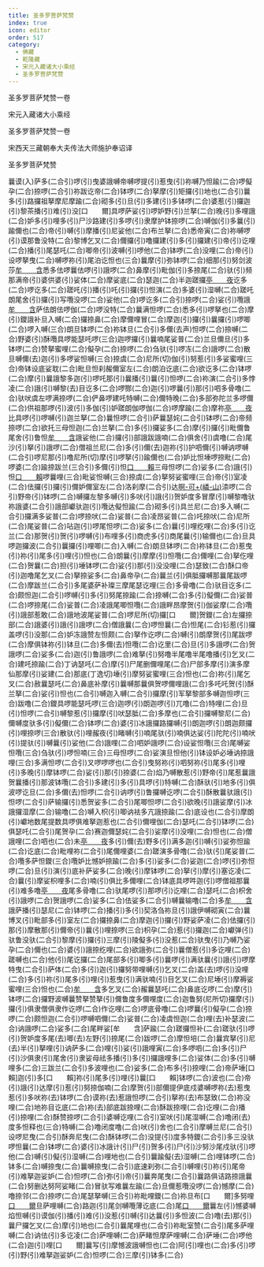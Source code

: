 ```yaml
---
title: 圣多罗菩萨梵赞
index: true
icon: editor
order: 517
category:
  - 佛藏
  - 乾隆藏
  - 宋元入藏诸大小乘经
  - 圣多罗菩萨梵赞
---
```


圣多罗菩萨梵赞一卷  

宋元入藏诸大小乘经  

圣多罗菩萨梵赞一卷  

宋西天三藏朝奉大夫传法大师施护奉诏译  

圣多罗菩萨梵赞  

曩谟(入)萨多(二合引)啰(引)曳婆誐嚩帝嚩啰提(引)惹曳(引)祢嚩乃怛踰(二合)啰儗孕(二合)捺啰(二合引)祢跋讫帝(二合)钵啰(二合)拏摩(引)矩攞(引)地也(二合引)曩多(引)路攞祖拏摩尼摩踰(二合)砌多(引)旦(引)多建(引)多钵啰(二合)婆惹(引)攞迦(引)黎茶播(引)难(引)没[口　　爾]具啰萨娑(引)啰妒野(引)兰拏(二合)晚(引)多哩誐(二合)妒多(引)哩多(引)尸沙路建(引)多啰(引)隶摩护钵捺啰(二合)嚩伽(引)多曩(引)踰儞也(二合)帝(引)嚩(引)摩播(引)尼娑他(二合)布兰拏(二合)悉帝寅(二合)祢嚩啰(引)谟那鲁没特(二合)黎博乞叉(二合)儞攞(引)噜攞建(引)多(引)攞建(引)帝(引)讫哩(二合)播(引)尾瑟吒(二合)唧帝(引)波嚩(引)啰他(二合)钵啰(二合)没哩(二合)帝(引)设啰拏曳(二合)嚩啰祢(引)尾泊讫怛也(三合)曩摩(引)弥钵啰(二合)细那(引)努剑波莎[牟　　含](引)悉多佉啰曩佉啰(引)誐啰(二合)鼻摩(引)毗伽(引)多捺尾(二合)驮(引)频那满帝(引)婆供婆(引)娑体(二合)摩娑底(二合)瑟迦(二合)半迦蹉攞[亭　　夜](切身)讫多(二合)啰讫多(二合)蹉吒(引)播(引)吒(引)攞(引)怛演(二合)多婆(引)湿嚩(二合)蹉吒朗尾舍(引)攞(引)写囕没啰(二合)娑他(二合)啰讫多(二合引)捺啰(二合)娑(引)囕誐[牟　　含](引)萨佉朗佉啰伽(二合)啰没特(二合)曩满怛啰(二合)悉多(引)啰拏也(二合)摩(引)鑁誐补旦入嚩(二合)攞捺鼻(二合)摩儞哩冒(二合)摩迦(引)攞(引)曩攞(引)啰唧(二合)啰入嚩(三合)朗旦钵啰(二合)祢钵旦(二合引)多儞(去声)怛啰(二合)捺嚩(二合)野婆(引)酥囕具啰能瑟吒啰(三合)迦啰攞(引)曩喃尾娑普(二合)兰旦儞旦(引)多钵啰(二合)赞拏蜜哩(二合)儗孕(二合)捺啰(二合)刍驮(引)啰冻(二合)誐啰(二合)散旦嚩儞(去)迦(引)多啰娑怛嚩(三合)捺虞(二合)尼所(切)伽(引)努惹(引)多娑蜜哩(三合)帝钵设底娑耽(二合)毗旦怛刹赧儞室左(二合)朗泊讫底(二合)欲讫多(二合)钵啰(二合)摩(引)曩誐黎多迦(引)啰吒那(引)曩播(引)曩(引)怛啰(二合)祢演(二合引)多悖凌(二合)誐(引)嚩黎(去)目讫多(二合)啰酂(二合)迦(引)啰曩(引)那(引)呬多骨噜(二合)驮吠虞左啰满捺啰(二合)俨鼻啰建吒特嚩(二合)儞特晚(二合)多部弥陀兰多啰儞(二合)供祖那啰(引)波(引)多伽(引)妒蹉朗伽啰伽(二合)啰摩踰(二合)摩祢[亭　　夜](切身)比具啰(引)啰嚩(引)迦兰拏(二合)曩怛啰(二合引)萨曩瑟姹(二合引)钵啰(二合)帝频捺啰(二合)欲托三母怛迦(二合)兰拏(二合)多(引)攞娑多(二合)摩(引)攞(引)毗儞鲁尾舍(引)鲁怛[牟　　含](引)誐娑他(二合)攞(引)部誐跋誐喃(二合)俱舍(引)虞噜(二合)尾沙(引)拏(引)誐啰(二合)僧祖兰尼(二合)多(引)儞(去)迦祢(引)护呬儞(引)嚩讷啰嚩(二合引)啰尼那(引)噜尼所(切)摩(引)啰拏(引)踰儞也(二合)妒比怛埵啰捺毗(二合)啰婆(二合)踰捺跋兰(三合引)多儞(引)怛[口　　賴](二合)三母怛啰(二合)娑多(二合)誐(引)怛[口　　賴](二合)啰曩哩(三合)毗娑怛嚩(三合)捺虞(二合)拏努娑蜜哩(三合)帝(引)室凌(二合)佉攞(引)攞(引)儞妒儞室左(二合)洛刹摩(二合引)达[啊-可+(嶙-山)](引)渿啰(二合引)野帝(引)钵啰(二合)嚩攞左黎多嚩(引)多吠(引)誐(引)贺妒度多冒摩(引)嚩黎噜驮祢誐婆(二合引)誐部巘驮迦(引)囕达儗怛踰(二合)砌多(引)具兰尼(二合)多入嚩(二合引)攞满多娑普(二合)啰捺吠(二合)娑普(二合)凌昂娑普(二合)吒捺吠(二合)尼所(二合)尾娑普(二合)呫迦(引)啰尾怛啰(二合)娑多(二合)曩(引)哩纥哩(二合)多(引)讫兰(二合)那贺(引)贺(引)啰嚩(引)布哩多(引)商虎多(引)商尾曩(引)输儞也(二合)旦具啰迦攞波(二合引)曩攞(引)哩唧(二合)入嚩(二合)朗旦钵啰(二合)祢钵旦(二合)惹曳(引)祢(引)尾多(引)哩(引)怛也(二合)朗曩(引)摩摩(引)怛囕(二合)儞哩(二合)拏仡哩(二合)贺曩(二合)担(引)埵钵啰(二合)娑(引)那(引)没没哩(二合)瑟致(二合)酥口帝(引)迦噜尾乞叉(二合)拏捺娑多(二合)鼻帝孕(二合)曩兰(引)俱胝攞嚩那曩尾跋啰(二合)摩跋兰(二合引)多尾婆萨补璨三摩尾瑟讫哩(三合)多骨噜(二合)驮目讫多(二合)颇怛迦(二合引)啰嚩(引)多(引)努尾捺踰(二合)捺嚩(二合)多(引)儗儞(二合)娑普(二合)啰捺尾(二合)娑普(二合)凌誐尾唧怛囕(二合)誐畔昂摩贺(引)伽娑摩(二合)囕(引)誐部惹敢(二合)誐地波尾娑普(二合)啰尼所(切)攞[口　　爾]贺鑁(二合)左攞捺部(二合)誐婆(引)誐(引)誐啰(二合)僧誐曩(二合)啰怛曩(二合)怛尾(二合)钐惹(引)攞盖啰(引)没那(二合)妒冻誐赞左怛颇(二合)拏作讫啰(二合)嚩(引)朗摩贺(引)尾跋啰(二合)摩俱钵祢(引)钵旦(二合)多儞(去)怛囕(二合)讫里(二合)旦(引)多誐啰(二合)贺誐啰(二合)娑多(二合)迦(引)鲁誐啰(二合)难拏(引)努噜半尾噜半尾噜播(引)乞叉(二合)建吒捺踰(二合)丁讷瑟吒(二合)摩(引)尸尾删儞哩尾(二合)尸部多摩(引)演多摩仙那摩(引)娑建(二合)那底(丁逸切)埵(引)摩努娑蜜哩(三合)怛也(二合)祢(引)尾乞叉(二合)赦曩瑟吒(二合)鼻底补摩(引)曩嚩那曩俱贺啰儞哩誐(二合)多吒吒贺(引)酥兰拏(二合)娑(引)怛也(二合引)嚩迦入嚩(二合引)攞摩(引)军拏黎部多嚩迦怛啰(三合)跋噜(二合)鑁具啰能瑟吒啰(三合)迦啰(引)朗迦啰(引)兀噜(二合)特哩(二合)旦(引)怛啰(二合引)嚩黎惹(引)攞摩(引)吠瑟胝(二合)多摩也(二合引)攞嚩黎尼(二合)儞嚩度驮多(引)儗儞(二合)钵啰(二合)婆(引)冰誐攞路攞嚩(引)朗迦啰(引)朗迦颇攞(引)哩捺啰(三合)散驮(引)哩赧夜(引)睹嚩(引)喃尾驮(引)喃俱达娑(引)陀陀(引)喃吠(引)提驮(引)嚩曩(引)娑他(二合)誐哩(二合)呬妒誐啰(二合)设娑怛囕(三合)尾嚩娑怛囕(三合)刍驮(引)啰怛喃(三合)三母怛啰(二合)娑演旦怛他(引)钵设妒必埵讷捺誐哩(三合)多满怛啰(二合引)叉啰啰啰也(二合引)曳努祢(引)呬努祢(引)尾多(引)哩(引)多晚(引)摩钵啰(二合)娑(引)那(引)捺婆(二合)焰乃嚩散惹(引)野帝(引)尾惹曩誐贺曩播(引)那波钵囕(二合引)多建(引)多(引)具啰(引)特嚩(二合)酥驮(引)地多(引)俱波啰讫旦(二合)多儞(去)怛啰(二合引)讷啰(引)鲁攞嚩讫啰(二合引)酥散曩驮誐(引)怛啰(二合引)萨输攞(引)悉贺娑多(二合引)尾唧怛啰(二合引)欲晚(引)誐娑摩(引)冰誐攞湿摩(二合)输噜(二合)嚩入枳(引)唧讷袪多亢誐捺踰(二合)底设也(二合引)摩朗(引)巘地数尾提数具啰俱难拏迦惹也(二合引)儞哩伽(二合)瑟吒(二合引)钵啰(二合)俱瑟吒(二合引)尾贺孕(二合)赛迦儞瑟姹(二合引)娑摩(引)没哩(二合)怛也(二合)僧誐哩(二合)呬也(二合)未[亭　　夜](切身)多(引)儞(去)野多(引)满多迦(引)嚩(引)娑弥怛踰(二合)讫底(二合)毗哩祢(二合引)尾儞哩婆(二合)蹉演多骨噜(二合)驮(引)尾娑普(二合)囕多萨怛鑁(三合)囕妒比憾妒捺踰(二合)多(引)娑多(二合)娑迦(二合)啰(引)弥怛啰(二合)旦(引)演(引)底补萨娑多(二合)晚(引)摩钵啰(二合)拏(引)摩(引)塞讫凌(二合)曩(引)摩娑枳哩多(二合)喃(引)俱比多儞哩(二合)钵底具啰吽迦(引)啰僧祖那曩(引)难多噜[亭　　夜](切身)尾多骨噜(二合)驮尾啰(引)那啰(引)讫哩(二合)瑟吒(二合)枳舍(引)誐啰(二合)贺誐啰(二合)娑多(二合)佉娑多(二合引)嚩曩输噜(二合)多[牟　　含](引)誐萨播(引)瑟尼(二合)钵啰(二合)播(引)多(引)契洛刍祢旦(引)誐伊嚩砌寅(二合)曩博叉(引)毗部多(引)室左(二合)攞捺鼻(二合)摩迦(引)攞(引)野娑萨凌(二合)佉攞(引)那(引)摩散那(引)儞帝(引)曩(引)哩捺啰(三合)枳孕(二合)惹(引)攞迦(二合)巘弹(引)驮鲁没驮(二合引)黎摩(引)攞(引)三摩(引)陵儗多(引)没惹(二合)驮曳(引)乃嚩乃娑孕(二合)儞也(二合)婆(引)誐捺纥哩(二合)欲誐弥(二合引)曩僧惹(引)多讫哩(二合)蹉嚩也(二合)他(引)尾讫攞(二合)尾部多(引)唧多(引)曩啰(引)满驮曩(引)誐(引)啰摩特曳(二合引)萨体(二合)多(引)迦(引)攞努带哩嚩(引)乞叉(二合)盖(去)啰(引)没哩(二合)多(引)祢(引)尾多(引)哩(引)惹曳(引)满驮喃(引)目乞叉(二合)尼埵(引)摩褥娑蜜哩(三合)怛也(二合)[牟　　含](引)多乞叉(二合)赧曩瑟吒(二合)鼻底讫啰(二合)摩(引)钵啰(二合)攞野波嚩曩赞拏赞拏(引)儞鲁度多儞哩度(二合)迦鲁努(尼所切)攞摩(引)攞(引)俱隶僧俱隶作讫啰(二合)作讫哩(二合)啰底骨噜(二合)啰曩(引)儗孕(二合)捺啰(二合)颇怛迦(二合引)啰嚩呬儞(二合)娑普(二合)凌虞怛迦(二合)哩(去)补瑟波(二合)讷誐啰(二合)娑多(二合)尾畔娑[牟　　含]萨踰(二合)蹉攞怛补(二合)蹉驮(引)啰(引)贺妒度多尾(去)唧(去)左野(引)捺尾(二合)跋啰(二合)摩怛培(二合)曩宾拏(引)尼(去)半(引)拏哩(引)讷萨多(二合)哩(引)娑(引)誐哩寅(二合)多啰呬(二合)多(引)尸(引)沙俱隶(引)尾舍(引)隶娑母祛多播(引)多(引)攞誐哩多(二合)娑体(二合)多(引)嚩哩多(二合)三跋兰(二合引)多波哩也(二合)娑多(二合)布多(引)捺哩(二合)帝萨埵[口　　賴]迦(引)多[口　　賴]祢(引)尾多(引)哩(引)曩[口　　賴]钵啰(二合)波也(二合)帝(引)誐(引)达摩(引)惹(引)努捺伽喃(二合)摩贺(引)部儞提伊底戍婆嚩啰祢(去)惹曳惹(引)多吠祢(去)钵啰(二合)谟祢(去)惹誐怛啰(二合引)拏祢(去)布瑟致(二合)祢没哩(二合)地祢目讫底(二合)祢(去)部底跋捺哩(二合)酥跋捺哩(二合)讫哩(二合)播(引)捺哩(二合)酥赞捺啰(二合引)婆嚩讫哩(二合引)室吠(引)尾湿嚩(二合)噜闭(去)度多怛释也(三合)特嚩(二合)噜闭度噜(二合)吠(引)舍也(二合引)摩嚩兰尼(二合引)设啰尼曳(二合引)酥奔尼曳(二合)酥钵啰(二合)没提(引)度多特鑁(二合引)多三没驮啰怛曩(二合)钵啰(二合)婆(引)冰誐计(引)尸(引)贺多(引)尸(引)沙努沙尾戍驮(引)啰他(二合)嚩(引)儗(引)湿嚩(二合)哩地也(二合引)曩踰儗(去)湿嚩(二合)哩钵啰(二合)钵多(二合)嚩捺曳(二合)曩嚩捺曳(二合引)底速刹弥(二合引)嚩哩(引)祢(引)尾帝(引)难拏迦娑妒(二合)怛啰(二合)弥(引)帝(引)曩奔尾曳(二合引)曩路俱诘路捺誐曩(二合)努删达努阿娑睹(二合)冒驮写难曩左踰(二合)旦儞惹囕没啰(二合)憾摩(二合)噜捺邻(二合)捺啰(二合)尾瑟拏嚩(三合引)祢毗哩鑁(二合)祢旦布[口　　爾]多努哩[口　　爾](二合)旦萨哩嚩(二合)路迦(引)尾剑嚩囕薄讫底(二合)尾[口　　爾](引)曩左(引)憾婆嚩焰怛嚩(引)谟伽(引)播(引)难(引)没惹(引)嚩(引)达曩(引)多怛波(二合)噜(去)那(引)曩尸攞乞叉(二合)摩(引)地也(二合引)曩尾哩也(二合引)祢毗室赞(二合引)尾多萨哩嚩(二合)讷佉(引)多讫凌(二合)萨哩嚩(二合)萨睹怛摩萨哩嚩(二合)萨埵(二合)啰他(二合)迦(引)哩[口　　爾]曩写(引)摩憾波誐嚩怛也(二合)阿(引)哩也(二合)多(引)啰(引)野(引)难拏迦娑妒(二合)怛啰(二合)三摩(引)钵多(二合)  
